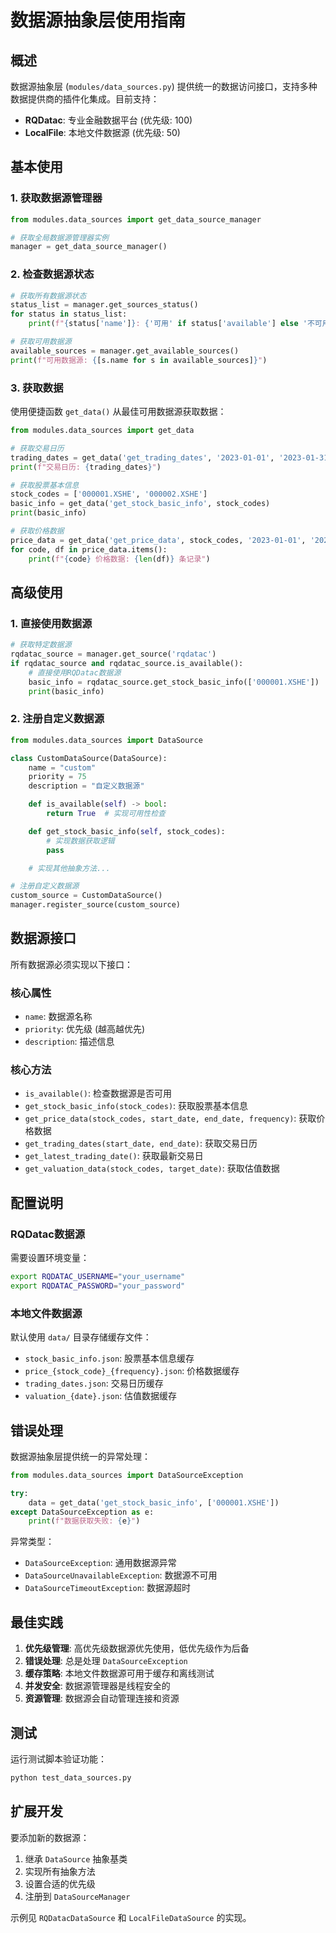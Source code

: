 # 数据源抽象层使用指南

## 概述

数据源抽象层 (`modules/data_sources.py`) 提供统一的数据访问接口，支持多种数据提供商的插件化集成。目前支持：

- **RQDatac**: 专业金融数据平台 (优先级: 100)
- **LocalFile**: 本地文件数据源 (优先级: 50)

## 基本使用

### 1. 获取数据源管理器

```python
from modules.data_sources import get_data_source_manager

# 获取全局数据源管理器实例
manager = get_data_source_manager()
```

### 2. 检查数据源状态

```python
# 获取所有数据源状态
status_list = manager.get_sources_status()
for status in status_list:
    print(f"{status['name']}: {'可用' if status['available'] else '不可用'}")

# 获取可用数据源
available_sources = manager.get_available_sources()
print(f"可用数据源: {[s.name for s in available_sources]}")
```

### 3. 获取数据

使用便捷函数 `get_data()` 从最佳可用数据源获取数据：

```python
from modules.data_sources import get_data

# 获取交易日历
trading_dates = get_data('get_trading_dates', '2023-01-01', '2023-01-31')
print(f"交易日历: {trading_dates}")

# 获取股票基本信息
stock_codes = ['000001.XSHE', '000002.XSHE']
basic_info = get_data('get_stock_basic_info', stock_codes)
print(basic_info)

# 获取价格数据
price_data = get_data('get_price_data', stock_codes, '2023-01-01', '2023-01-31')
for code, df in price_data.items():
    print(f"{code} 价格数据: {len(df)} 条记录")
```

## 高级使用

### 1. 直接使用数据源

```python
# 获取特定数据源
rqdatac_source = manager.get_source('rqdatac')
if rqdatac_source and rqdatac_source.is_available():
    # 直接使用RQDatac数据源
    basic_info = rqdatac_source.get_stock_basic_info(['000001.XSHE'])
    print(basic_info)
```

### 2. 注册自定义数据源

```python
from modules.data_sources import DataSource

class CustomDataSource(DataSource):
    name = "custom"
    priority = 75
    description = "自定义数据源"

    def is_available(self) -> bool:
        return True  # 实现可用性检查

    def get_stock_basic_info(self, stock_codes):
        # 实现数据获取逻辑
        pass

    # 实现其他抽象方法...

# 注册自定义数据源
custom_source = CustomDataSource()
manager.register_source(custom_source)
```

## 数据源接口

所有数据源必须实现以下接口：

### 核心属性
- `name`: 数据源名称
- `priority`: 优先级 (越高越优先)
- `description`: 描述信息

### 核心方法
- `is_available()`: 检查数据源是否可用
- `get_stock_basic_info(stock_codes)`: 获取股票基本信息
- `get_price_data(stock_codes, start_date, end_date, frequency)`: 获取价格数据
- `get_trading_dates(start_date, end_date)`: 获取交易日历
- `get_latest_trading_date()`: 获取最新交易日
- `get_valuation_data(stock_codes, target_date)`: 获取估值数据

## 配置说明

### RQDatac数据源
需要设置环境变量：
```bash
export RQDATAC_USERNAME="your_username"
export RQDATAC_PASSWORD="your_password"
```

### 本地文件数据源
默认使用 `data/` 目录存储缓存文件：
- `stock_basic_info.json`: 股票基本信息缓存
- `price_{stock_code}_{frequency}.json`: 价格数据缓存
- `trading_dates.json`: 交易日历缓存
- `valuation_{date}.json`: 估值数据缓存

## 错误处理

数据源抽象层提供统一的异常处理：

```python
from modules.data_sources import DataSourceException

try:
    data = get_data('get_stock_basic_info', ['000001.XSHE'])
except DataSourceException as e:
    print(f"数据获取失败: {e}")
```

异常类型：
- `DataSourceException`: 通用数据源异常
- `DataSourceUnavailableException`: 数据源不可用
- `DataSourceTimeoutException`: 数据源超时

## 最佳实践

1. **优先级管理**: 高优先级数据源优先使用，低优先级作为后备
2. **错误处理**: 总是处理 `DataSourceException`
3. **缓存策略**: 本地文件数据源可用于缓存和离线测试
4. **并发安全**: 数据源管理器是线程安全的
5. **资源管理**: 数据源会自动管理连接和资源

## 测试

运行测试脚本验证功能：

```bash
python test_data_sources.py
```

## 扩展开发

要添加新的数据源：

1. 继承 `DataSource` 抽象基类
2. 实现所有抽象方法
3. 设置合适的优先级
4. 注册到 `DataSourceManager`

示例见 `RQDatacDataSource` 和 `LocalFileDataSource` 的实现。